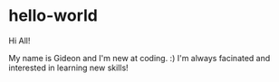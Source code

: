 # hello-world

Hi All!

My name is Gideon and I'm new at coding. :) I'm always facinated and interested in learning new skills!
